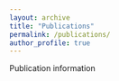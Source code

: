 ```yaml
---
layout: archive
title: "Publications"
permalink: /publications/
author_profile: true
---
```


Publication information